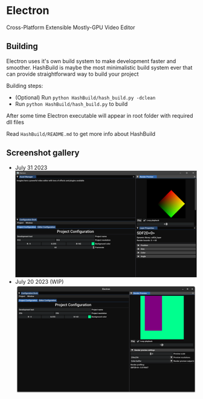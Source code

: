 # Electron
Cross-Platform Extensible Mostly-GPU Video Editor

## Building
Electron uses it's own build system to make development faster and smoother.
HashBuild is maybe the most minimalistic build system ever that can provide straightforward way to build your project

Building steps:
* (Optional) Run `python HashBuild/hash_build.py -dclean`
* Run `python HashBuild/hash_build.py` to build

After some time Electron executable will appear in root folder with required dll files

Read `HashBuild/README.md` to get more info about HashBuild


## Screenshot gallery
* July 31 2023
![Screenshot 1](gallery/GalleryImage2.png "Added some basic layers, working on asset management")
* July 20 2023 (WIP)
![Screenshot 1](gallery/GalleryImage1.png "Very very WIP screenshot")
